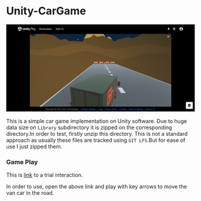 # Unity-CarGame

![](./gamescr.png)

This is a simple car game implementation on Unity software.
Due to huge data size on `Library` subdirectory it is zipped on the corresponding directory.In order to test, firstly unzip this directory.
This is not a standard approach as usually these files are tracked using `GIT LFS`.But for ease of use I just zipped them.

### Game Play

This is [link](https://play.unity.com/mg/other/webgl-builds-324486) to a trial interaction.

In order to use, open the above link and play with key arrows to move the van car in the road.
